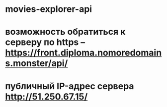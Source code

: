 # movies-explorer-api
# возможность обратиться к серверу по https – https://front.diploma.nomoredomains.monster/api/
# публичный IP-адрес сервера http://51.250.67.15/